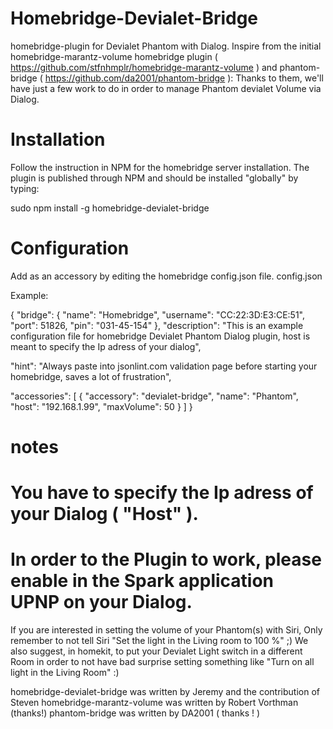 # Homebridge-Devialet-Bridge

homebridge-plugin for Devialet Phantom with Dialog. Inspire from the initial homebridge-marantz-volume homebridge plugin ( https://github.com/stfnhmplr/homebridge-marantz-volume ) and phantom-bridge ( https://github.com/da2001/phantom-bridge ): Thanks to them, we'll have just a few work to do in order to manage Phantom devialet Volume via Dialog.


# Installation

Follow the instruction in NPM for the homebridge server installation. The plugin is published through NPM and should be installed "globally" by typing:

sudo npm install -g homebridge-devialet-bridge


# Configuration

Add as an accessory by editing the homebridge config.json file.
config.json

Example:

{
  "bridge": {
      "name": "Homebridge",
      "username": "CC:22:3D:E3:CE:51",
      "port": 51826,
      "pin": "031-45-154"
  },
  "description": "This is an example configuration file for homebridge Devialet Phantom Dialog plugin, 
  host is meant to specify the Ip adress of your dialog",
  
  "hint": "Always paste into jsonlint.com validation page before starting your homebridge, saves a lot of frustration",
  
  "accessories": [
      {
          "accessory": "devialet-bridge",
          "name": "Phantom",
          "host": "192.168.1.99",
          "maxVolume": 50
      }
  ]
}

# notes

# You have to specify the Ip adress of your Dialog ( "Host" ).
# In order to the Plugin to work, please enable in the Spark application UPNP on your Dialog.

If you are interested in setting the volume of your Phantom(s) with Siri, Only remember to not tell Siri "Set the light in the Living room to 100 %" ;)
We also suggest, in homekit, to put your Devialet Light switch in a different Room in order to not have bad surprise setting something like "Turn on all light in the Living Room" :)

homebridge-devialet-bridge was written by Jeremy and the contribution of Steven 
homebridge-marantz-volume was written by Robert Vorthman (thanks!) phantom-bridge was written by DA2001 ( thanks ! )
